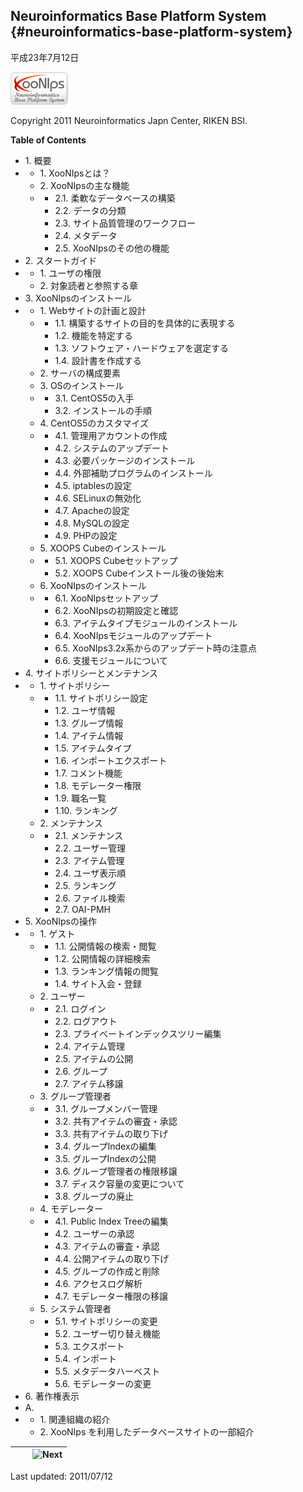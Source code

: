 ## Neuroinformatics Base Platform System {#neuroinformatics-base-platform-system}

平成23年7月12日

![](../../assets/xoonips_slogo.png)

Copyright   2011 Neuroinformatics Japn Center, RIKEN BSI.

**Table of Contents**

*   1\. 概要
*   *   1\. XooNIpsとは？
    *   2\. XooNIpsの主な機能
    *   *   2.1\. 柔軟なデータベースの構築
        *   2.2\. データの分類
        *   2.3\. サイト品質管理のワークフロー
        *   2.4\. メタデータ
        *   2.5\. XooNIpsのその他の機能
*   2\. スタートガイド
*   *   1\. ユーザの権限
    *   2\. 対象読者と参照する章
*   3\. XooNIpsのインストール
*   *   1\. Webサイトの計画と設計
    *   *   1.1\. 構築するサイトの目的を具体的に表現する
        *   1.2\. 機能を特定する
        *   1.3\. ソフトウェア・ハードウェアを選定する
        *   1.4\. 設計書を作成する
    *   2\. サーバの構成要素
    *   3\. OSのインストール
    *   *   3.1\. CentOS5の入手
        *   3.2\. インストールの手順
    *   4\. CentOS5のカスタマイズ
    *   *   4.1\. 管理用アカウントの作成
        *   4.2\. システムのアップデート
        *   4.3\. 必要パッケージのインストール
        *   4.4\. 外部補助プログラムのインストール
        *   4.5\. iptablesの設定
        *   4.6\. SELinuxの無効化
        *   4.7\. Apacheの設定
        *   4.8\. MySQLの設定
        *   4.9\. PHPの設定
    *   5\. XOOPS Cubeのインストール
    *   *   5.1\. XOOPS Cubeセットアップ
        *   5.2\. XOOPS Cubeインストール後の後始末
    *   6\. XooNIpsのインストール
    *   *   6.1\. XooNIpsセットアップ
        *   6.2\. XooNIpsの初期設定と確認
        *   6.3\. アイテムタイプモジュールのインストール
        *   6.4\. XooNIpsモジュールのアップデート
        *   6.5\. XooNIps3.2x系からのアップデート時の注意点
        *   6.6\. 支援モジュールについて
*   4\. サイトポリシーとメンテナンス
*   *   1\. サイトポリシー
    *   *   1.1\. サイトポリシー設定
        *   1.2\. ユーザ情報
        *   1.3\. グループ情報
        *   1.4\. アイテム情報
        *   1.5\. アイテムタイプ
        *   1.6\. インポートエクスポート
        *   1.7\. コメント機能
        *   1.8\. モデレーター権限
        *   1.9\. 職名一覧
        *   1.10\. ランキング
    *   2\. メンテナンス
    *   *   2.1\. メンテナンス
        *   2.2\. ユーザー管理
        *   2.3\. アイテム管理
        *   2.4\. ユーザ表示順
        *   2.5\. ランキング
        *   2.6\. ファイル検索
        *   2.7\. OAI-PMH
*   5\. XooNIpsの操作
*   *   1\. ゲスト
    *   *   1.1\. 公開情報の検索・閲覧
        *   1.2\. 公開情報の詳細検索
        *   1.3\. ランキング情報の閲覧
        *   1.4\. サイト入会・登録
    *   2\. ユーザー
    *   *   2.1\. ログイン
        *   2.2\. ログアウト
        *   2.3\. プライベートインデックスツリー編集
        *   2.4\. アイテム管理
        *   2.5\. アイテムの公開
        *   2.6\. グループ
        *   2.7\. アイテム移譲
    *   3\. グループ管理者
    *   *   3.1\. グループメンバー管理
        *   3.2\. 共有アイテムの審査・承認
        *   3.3\. 共有アイテムの取り下げ
        *   3.4\. グループIndexの編集
        *   3.5\. グループIndexの公開
        *   3.6\. グループ管理者の権限移譲
        *   3.7\. ディスク容量の変更について
        *   3.8\. グループの廃止
    *   4\. モデレーター
    *   *   4.1\. Public Index Treeの編集
        *   4.2\. ユーザーの承認
        *   4.3\. アイテムの審査・承認
        *   4.4\. 公開アイテムの取り下げ
        *   4.5\. グループの作成と削除
        *   4.6\. アクセスログ解析
        *   4.7\. モデレーター権限の移譲
    *   5\. システム管理者
    *   *   5.1\. サイトポリシーの変更
        *   5.2\. ユーザー切り替え機能
        *   5.3\. エクスポート
        *   5.4\. インポート
        *   5.5\. メタデータハーベスト
        *   5.6\. モデレーターの変更
*   6\. 著作権表示
*   A.
*   *   1\. 関連組織の紹介
    *   2\. XooNIps を利用したデータベースサイトの一部紹介

|   |   |  ![Next](../../assets/etc\next.gif) |
| --- | --- | --- |

Last updated: 2011/07/12